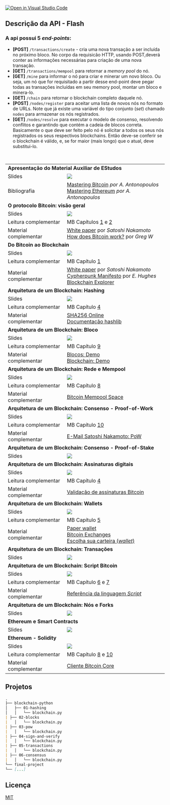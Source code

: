 [![Open in Visual Studio Code](https://classroom.github.com/assets/open-in-vscode-c66648af7eb3fe8bc4f294546bfd86ef473780cde1dea487d3c4ff354943c9ae.svg)](https://github.com/fgcneto/bitcoin/blob/main/blockchain.py)

## Descrição da API - Flash

### A api possui 5 _end-points_:

- **[POST]** `/transactions/create` - cria uma nova transação a ser incluída no próximo bloco. No corpo da requisicão HTTP, usando POST,deverá conter as informações necessárias para criação de uma nova transação.
- **[GET]** `/transactions/mempool` para retornar a _memory pool_ do nó.
- **[GET]** `/mine` para informar o nó para criar e minerar um novo bloco. Ou seja, um nó que for requisitado a partir desse end-point deve pegar todas as transações incluídas em seu memory pool, montar um bloco e minera-lo.
- **[GET]** `/chain` para retornar o blockchain completo daquele nó.
- **[POST]** `/nodes/register` para aceitar uma lista de novos nós no formato de URLs. Note que já existe uma variável do tipo conjunto (_set_) chamado `nodes` para armazenar os nós registrados.
- **[GET]** `/nodes/resolve` para executar o modelo de consenso, resolvendo conflitos e garantindo que contém a cadeia de blocos correta. Basicamente o que deve ser feito pelo nó é solicitar a todos os seus nós registrados os seus respectivos blockchains. Então deve-se conferir se o blockchain é válido, e, se for maior (mais longo) que o atual, deve substitui-lo.

<table style="width:100%">
  
  <tr>
    <td colspan="2"><strong>Apresentação do Material Auxiliar de EStudos</strong></td>
  </tr>
  <tr>
    <td>Slides</td>
    <td><a target="_blank" href="https://github.com/fgcneto/blockchain/raw/main/slides/00-presentation.pdf"><img src="https://img.shields.io/badge/-Slides-008ED2?style=flat-square&logo=adobe-acrobat-reader"></a></td>
  </tr>
  <tr>
    <td>Bibliografia</td>
    <td><a target="_blank" href="https://github.com/bitcoinbook/bitcoinbook">Mastering Bitcoin</a> <em>por A. Antonopoulos</em><br><a target="_blank" href="https://github.com/ethereumbook/ethereumbook">Mastering Ethereum</a> <em>por A. Antonopoulos</em></td>
  </tr>
  <tr>
    <td colspan="2"><strong>O protocolo Bitcoin: visão geral</strong></td>
  </tr>
  <tr>
    <td>Slides</td>
    <td><a target="_blank" href="https://github.com/fgcneto/blockchain/raw/main/slides/01-bitcoin-overview.pdf"><img src="https://img.shields.io/badge/-Slides-008ED2?style=flat-square&logo=adobe-acrobat-reader"></a></td>
  </tr>
  <tr>
    <td>Leitura complementar</td>
    <td>MB Capítulos <a target="_blank" href="https://github.com/bitcoinbook/bitcoinbook/blob/develop/ch01.asciidoc">1</a> e <a target="_blank" href="https://github.com/bitcoinbook/bitcoinbook/blob/develop/ch02.asciidoc">2</a></td>
  </tr>
  <tr>
    <td>Material complementar</td>
    <td><a target="_blank" href="https://bitcoin.org/bitcoin.pdf">White paper</a> por <em>Satoshi Nakamoto</em><br>
    <a target="_blank" href="https://learnmeabitcoin.com/">How does Bitcoin work?</a> por <em>Greg W</em></td>
  </tr>

  <tr>
    <td colspan="2"><strong>Do Bitcoin ao Blockchain</strong></td>
  </tr>
  <tr>
    <td>Slides</td>
    <td><a target="_blank" href="https://github.com/fgcneto/blockchain/raw/main/slides/02-blockchain-history.pdf"><img src="https://img.shields.io/badge/-Slides-008ED2?style=flat-square&logo=adobe-acrobat-reader"></a></td>
  </tr>
  <tr>
    <td>Leitura complementar</td>
    <td>MB Capítulo <a target="_blank" href="https://github.com/bitcoinbook/bitcoinbook/blob/develop/ch01.asciidoc">1</a></td>
  </tr>
  <tr>
    <td>Material complementar</td>
    <td><a target="_blank" href="https://bitcoin.org/bitcoin.pdf">White paper</a> por <em>Satoshi Nakamoto</em><br><a target="_blank" href="http://www.activism.net/cypherpunk/manifesto.html">Cypherpunk Manifesto</a> por <em>E. Hughes</em><br><a target="_blank" href="https://www.blockchain.com/explorer">Blockchain Explorer</a></td>
  </tr>

  <tr>
    <td colspan="2"><strong>Arquitetura de um Blockchain: Hashing</strong></td>
  </tr>
  <tr>
    <td>Slides</td>
    <td><a target="_blank" href="https://github.com/fgcneto/blockchain/raw/main/slides/03-blockchain-architecture-hashing.pdf"><img src="https://img.shields.io/badge/-Slides-008ED2?style=flat-square&logo=adobe-acrobat-reader"></a></td>
  </tr>
  <tr>
    <td>Leitura complementar</td>
    <td>MB Capítulo <a target="_blank" href="https://github.com/bitcoinbook/bitcoinbook/blob/develop/ch04.asciidoc">4</a></td>
  </tr>
  <tr>
    <td>Material complementar</td>
    <td><a target="_blank" href="https://andersbrownworth.com/blockchain/hash">SHA256 Online</a><br><a target="_blank" href="https://docs.python.org/3/library/hashlib.html">Documentação hashlib</a></td>
  </tr>
  
  
  <tr>
    <td colspan="2"><strong>Arquitetura de um Blockchain: Bloco</strong></td>
  </tr>
  <tr>
    <td>Slides</td>
    <td><a target="_blank" href="https://github.com/fgcneto/blockchain/raw/main/slides/04-blockchain-architecture-blocks.pdf"><img src="https://img.shields.io/badge/-Slides-008ED2?style=flat-square&logo=adobe-acrobat-reader"></a></td>
  </tr>
  <tr>
    <td>Leitura complementar</td>
    <td>MB Capítulo <a target="_blank" href="https://github.com/bitcoinbook/bitcoinbook/blob/develop/ch09.asciidoc">9</a></td>
  </tr>
  <tr>
    <td>Material complementar</td>
    <td><a target="_blank" href="https://andersbrownworth.com/blockchain/block">Blocos: Demo</a><br><a target="_blank" href="https://andersbrownworth.com/blockchain/blockchain">Blockchain: Demo</a></td>
  </tr>
  
  <tr>
    <td colspan="2"><strong>Arquitetura de um Blockchain: Rede e Mempool</strong></td>
  </tr>
  <tr>
    <td>Slides</td>
    <td><a target="_blank" href="https://github.com/fgcneto/blockchain/raw/main/slides/05-blockchain-architecture-network-mempool.pdf"><img src="https://img.shields.io/badge/-Slides-008ED2?style=flat-square&logo=adobe-acrobat-reader"></a></td>
  </tr>
  <tr>
    <td>Leitura complementar</td>
    <td>MB Capítulo <a target="_blank" href="https://github.com/bitcoinbook/bitcoinbook/blob/develop/ch08.asciidoc">8</a></td>
  </tr>
  <tr>
    <td>Material complementar</td>
    <td><a target="_blank" href="https://mempool.space/pt/">Bitcoin Mempool Space</a></td>
  </tr>
  
  <tr>
    <td colspan="2"><strong>Arquitetura de um Blockchain: Consenso - Proof-of-Work</strong></td>
  </tr>
  <tr>
    <td>Slides</td>
    <td><a target="_blank" href="https://github.com/fgcneto/blockchain/raw/main/slides/06-blockchain-architecture-consensus.pdf"><img src="https://img.shields.io/badge/-Slides-008ED2?style=flat-square&logo=adobe-acrobat-reader"></a></td>
  </tr>
  <tr>
    <td>Leitura complementar</td>
    <td>MB Capítulo <a target="_blank" href="https://github.com/bitcoinbook/bitcoinbook/blob/develop/ch10.asciidoc">10</a></td>
  </tr>
  <tr>
    <td>Material complementar</td>
    <td><a target="_blank" href="https://www.mail-archive.com/cryptography@metzdowd.com/msg09997.html">E-Mail Satoshi Nakamoto: PoW</a></td>
  </tr>
  
  <tr>
    <td colspan="2"><strong>Arquitetura de um Blockchain: Consenso - Proof-of-Stake</strong></td>
  </tr>
  <tr>
    <td>Slides</td>
    <td><a target="_blank" href="https://github.com/fgcneto/blockchain/raw/main/slides/07-blockchain-architecture-consensus-advanced.pdf"><img src="https://img.shields.io/badge/-Slides-008ED2?style=flat-square&logo=adobe-acrobat-reader"></a></td>
  </tr>
  
  <tr>
    <td colspan="2"><strong>Arquitetura de um Blockchain: Assinaturas digitais</strong></td>
  </tr>
  <tr>
    <td>Slides</td>
    <td><a target="_blank" href="https://github.com/fgcneto/blockchain/raw/main/slides/08-blockchain-architecture-signatures.pdf"><img src="https://img.shields.io/badge/-Slides-008ED2?style=flat-square&logo=adobe-acrobat-reader"></a></td>
  </tr>
  <tr>
    <td>Leitura complementar</td>
    <td>MB Capítulo <a target="_blank" href="https://github.com/bitcoinbook/bitcoinbook/blob/develop/ch04.asciidoc">4</a></td>
  </tr>
  <tr>
    <td>Material complementar</td>
    <td><a target="_blank" href="https://tools.bitcoin.com/verify-message/">Validação de assinaturas Bitcoin</a></td>
  </tr>
  <tr>
    <td colspan="2"><strong>Arquitetura de um Blockchain: Wallets </strong></td>
  </tr>
  <tr>
    <td>Slides</td>
    <td><a target="_blank" href="https://github.com/fgcneto/blockchain/raw/main/slides/09-blockchain-architecture-wallets.pdf"><img src="https://img.shields.io/badge/-Slides-008ED2?style=flat-square&logo=adobe-acrobat-reader"></a></td>
  </tr>
  <tr>
    <td>Leitura complementar</td>
    <td>MB Capítulo <a target="_blank" href="https://github.com/bitcoinbook/bitcoinbook/blob/develop/ch05.asciidoc">5</a></td>
  </tr>
  <tr>
    <td>Material complementar</td>
    <td><a target="_blank" href="https://bitcoinpaperwallet.com/">Paper wallet</a><br><a target="_blank" href="https://bitcoin.org/en/exchanges#south-america">Bitcoin Exchanges</a><br><a target="_blank" href="https://bitcoin.org/pt_BR/escolha-sua-carteira">Escolha sua carteira (<em>wallet</em>)</a></td>
  </tr>

  <tr>
    <td colspan="2"><strong>Arquitetura de um Blockchain: Transações </strong></td>
  </tr>
  <tr>
    <td>Slides</td>
    <td><a target="_blank" href="https://github.com/fgcneto/blockchain/raw/main/slides/10-blockchain-architecture-transactions.pdf"><img src="https://img.shields.io/badge/-Slides-008ED2?style=flat-square&logo=adobe-acrobat-reader"></a></td>
  </tr>
  <tr>
    <td colspan="2"><strong>Arquitetura de um Blockchain: Script Bitcoin </strong></td>
  </tr>
  <tr>
    <td>Slides</td>
    <td><a target="_blank" href="https://github.com/fgcneto/blockchain/raw/main/slides/11-blockchain-architecture-script-bitcoin.pdf"><img src="https://img.shields.io/badge/-Slides-008ED2?style=flat-square&logo=adobe-acrobat-reader"></a></td>
  </tr>
  <tr>
    <td>Leitura complementar</td>
    <td>MB Capítulo <a target="_blank" href="https://github.com/bitcoinbook/bitcoinbook/blob/develop/ch06.asciidoc">6</a> e <a target="_blank" href="https://github.com/bitcoinbook/bitcoinbook/blob/develop/ch07.asciidoc">7</a></td>
  </tr>
  <tr>
    <td>Material complementar</td>
    <td><a target="_blank" href="https://en.bitcoin.it/wiki/Script">Referência da linguagem <em>Script</em></a></td>
  </tr>

  <tr>
    <td colspan="2"><strong>Arquitetura de um Blockchain: Nós e Forks </strong></td>
  </tr>
  <tr>
    <td>Slides</td>
    <td><a target="_blank" href="https://github.com/fgcneto/blockchain/raw/main/slides/12-blockchain-architecture-nodes-and-forks.pdf"><img src="https://img.shields.io/badge/-Slides-008ED2?style=flat-square&logo=adobe-acrobat-reader"></a></td>
  </tr>
  
  <tr>
    <td colspan="2"><strong>Ethereum e Smart Contracts </strong></td>
  </tr>
  <tr>
    <td>Slides</td>
    <td><a target="_blank" href="https://github.com/fgcneto/blockchain/raw/main/slides/13-ethereum-and-smart-contracts.pdf"><img src="https://img.shields.io/badge/-Slides-008ED2?style=flat-square&logo=adobe-acrobat-reader"></a></td>
  </tr>

  <tr>
    <td colspan="2"><strong>Ethereum - Solidity </strong></td>
  </tr>
  <tr>
    <td>Slides</td>
    <td><a target="_blank" href="https://github.com/fgcneto/blockchain/raw/main/slides/13-ethereum-and-smart-contracts.pdf"><img src="https://img.shields.io/badge/-Slides-008ED2?style=flat-square&logo=adobe-acrobat-reader"></a></td>
  </tr>
  
  <tr>
    <td>Leitura complementar</td>
    <td>MB Capítulo <a target="_blank" href="https://github.com/bitcoinbook/bitcoinbook/blob/develop/ch08.asciidoc">8</a> e <a target="_blank" href="https://github.com/bitcoinbook/bitcoinbook/blob/develop/ch10.asciidoc">10</a></td>
  </tr>
  <tr>
    <td>Material complementar</td>
    <td><a target="_blank" href="https://bitcoin.org/en/download">Cliente Bitcoin Core</a></td>
  </tr>
    
</table>

## Projetos

```markdown
.
├── blockchain-python
│   ├── 01-hashing
│   │   └── blockchain.py
| ├── 02-blocks
|   │   └── blockchain.py
| ├── 03-pow
|   │   └── blockchain.py
| ├── 04-sign-and-verify
|   │   └── blockchain.py
| ├── 05-transactions
|   │   └── blockchain.py
| ├── 06-consensus
|   │   └── blockchain.py
└── final-project
└── [...]
```

## Licença

[MIT](https://choosealicense.com/licenses/mit/)
